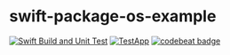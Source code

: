# swift-package-os-example

[![Swift Build and Unit Test](https://github.com/MarcoEidinger/swift-package-os-example//workflows/Swift/badge.svg)](https://github.com/MarcoEidinger/swift-package-os-example/actions) [![TestApp](https://github.com/TeamEidinger/swift-package-os-example/workflows/TestApp/badge.svg)](https://github.com/MarcoEidinger/swift-package-os-example/actions) [![codebeat badge](https://codebeat.co/badges/1cd86e5b-ddff-4f63-ba11-a2341df3dd62)](https://codebeat.co/projects/github-com-marcoeidinger-swift-package-os-example-master)
